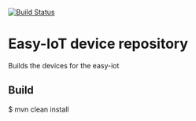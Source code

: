 [![Build Status](https://travis-ci.org/daghanacay/com.easyiot.device.svg?branch=master)](https://travis-ci.org/daghanacay/com.easyiot.device)

# Easy-IoT device repository

Builds the devices for the easy-iot

## Build

$ mvn clean install  
